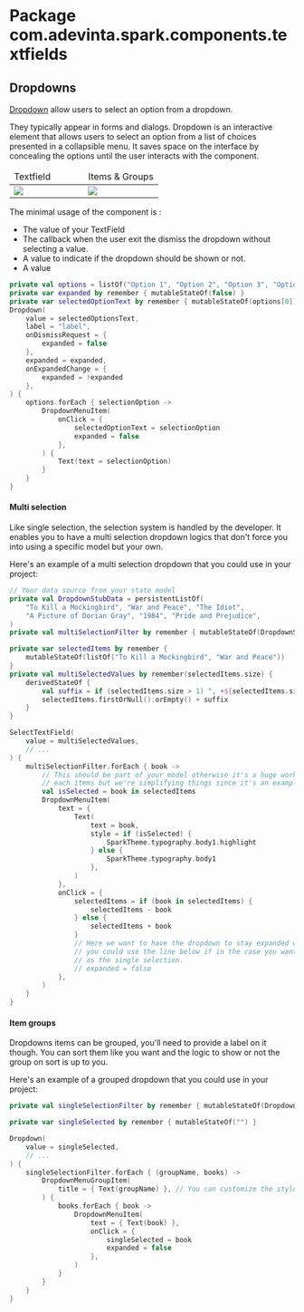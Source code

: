 # Package com.adevinta.spark.components.textfields

## Dropdowns

[Dropdown](https://spark.adevinta.com/1186e1705/p/773c60-input--text-field/b/0658e2) allow users to select an option from a dropdown.

They typically appear in forms and dialogs.
Dropdown is an interactive element that allows users to select an option from a list of choices presented in a collapsible menu. It saves space on the interface by concealing the options until the user interacts with the component.


<table width="100%">
    <thead>
        <tr>
            <td>Textfield</td>
            <td>Items & Groups</td>
        </tr>
    </thead>
    <tr>
        <td width="50%"><img src="../../images/com.adevinta.spark.textfields_DropdownScreenshot_expanded.png"/></td>
        <td width="50%"><img src="../../images/com.adevinta.spark.textfields_DropdownScreenshot_groups.png"/></td>
    </tr>
</table>

The minimal usage of the component is :

- The value of your TextField
- The callback when the user exit the dismiss the dropdown without selecting a value.
- A value to indicate if the dropdown should be shown or not.
- A value

```kotlin
private val options = listOf("Option 1", "Option 2", "Option 3", "Option 4", "Option 5")
private var expanded by remember { mutableStateOf(false) }
private var selectedOptionText by remember { mutableStateOf(options[0]) }
Dropdown(
    value = selectedOptionsText,
    label = "label",
    onDismissRequest = {
        expanded = false
    },
    expanded = expanded,
    onExpandedChange = {
        expanded = !expanded
    },
) {
    options.forEach { selectionOption ->
        DropdownMenuItem(
            onClick = {
                selectedOptionText = selectionOption
                expanded = false
            },
        ) {
            Text(text = selectionOption)
        }
    }
}
```

#### Multi selection

Like single selection, the selection system is handled by the developer. It enables you to have a 
multi selection dropdown logics that don't force you into using a specific model but your own.

Here's an example of a multi selection dropdown that you could use in your project:

```kotlin
// Your data source from your state model
private val DropdownStubData = persistentListOf(
    "To Kill a Mockingbird", "War and Peace", "The Idiot",
    "A Picture of Dorian Gray", "1984", "Pride and Prejudice",
)
private val multiSelectionFilter by remember { mutableStateOf(DropdownStubData) }

private var selectedItems by remember {
    mutableStateOf(listOf("To Kill a Mockingbird", "War and Peace"))
}
private val multiSelectedValues by remember(selectedItems.size) {
    derivedStateOf {
        val suffix = if (selectedItems.size > 1) ", +${selectedItems.size - 1}" else ""
        selectedItems.firstOrNull().orEmpty() + suffix
    }
}

SelectTextField(
    value = multiSelectedValues,
    // ...
) {
    multiSelectionFilter.forEach { book ->
        // This should be part of your model otherwise it's a huge work that done on
        // each items but we're simplifying things since it's an example here.
        val isSelected = book in selectedItems
        DropdownMenuItem(
            text = {
                Text(
                    text = book,
                    style = if (isSelected) {
                        SparkTheme.typography.body1.highlight
                    } else {
                        SparkTheme.typography.body1
                    },
                )
            },
            onClick = {
                selectedItems = if (book in selectedItems) {
                    selectedItems - book
                } else {
                    selectedItems + book
                }
                // Here we want to have the dropdown to stay expanded when we multiSelect but
                // you could use the line below if in the case you want to have the same behaviour
                // as the single selection.
                // expanded = false
            },
        )
    }
}
```

#### Item groups

Dropdowns items can be grouped, you'll need to provide a label on it though.
You can sort them like you want and the logic to show or not the group on sort is up to you.

Here's an example of a grouped dropdown that you could use in your project:

```kotlin
private val singleSelectionFilter by remember { mutableStateOf(DropdownStubData) }

private var singleSelected by remember { mutableStateOf("") }

Dropdown(
    value = singleSelected,
    // ...
) {
    singleSelectionFilter.forEach { (groupName, books) ->
        DropdownMenuGroupItem(
            title = { Text(groupName) }, // You can customize the style of the label here
        ) {
            books.forEach { book ->
                DropdownMenuItem(
                    text = { Text(book) },
                    onClick = {
                        singleSelected = book
                        expanded = false
                    },
                )
            }
        }
    }
}
```
